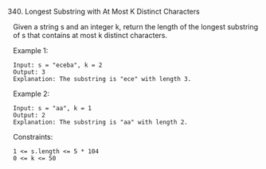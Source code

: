 340. Longest Substring with At Most K Distinct Characters

Given a string s and an integer k, return the length of the longest substring of s that contains at most k distinct characters.

 

Example 1:
```
Input: s = "eceba", k = 2
Output: 3
Explanation: The substring is "ece" with length 3.
```
Example 2:
```
Input: s = "aa", k = 1
Output: 2
Explanation: The substring is "aa" with length 2.
```

Constraints:
```
1 <= s.length <= 5 * 104
0 <= k <= 50
```